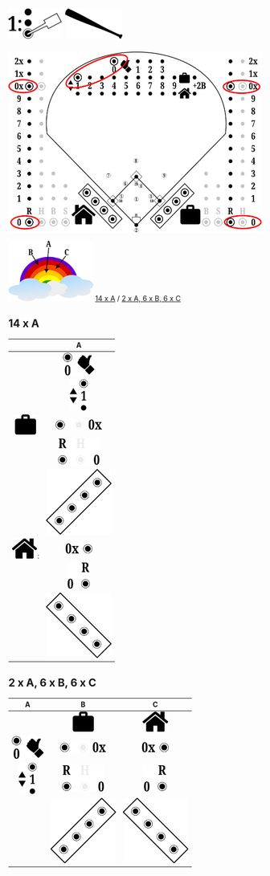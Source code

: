 # <img alt="" src="step-1.png" style="height:60px"/> <img alt="" src="z-batting.png" style="height:60px"/>

<img alt="" src="Z-start.png" style="height:360px"/>  

<img alt="" src="colours.png" style="height:120px"/> [14 x A](Z-SETUP.md#14-x-a) / [2 x A, 6 x B, 6 x C](Z-SETUP.md#2-x-a-6-x-b-6-x-c)

## 14 x A

| |A|
| :---: | :---: |
| | <img alt="" src="out0.png" style="height:45px"/> |
| | <img alt="" src="it1.png" style="height:62px"/> |
| <img alt="" src="visitors-icon.png" style="height:40px"/> | <img alt="" src="v-R0x.png" style="height:20px"/>
| | <img alt="" src="v-R0.png" style="height:52px"/>
| | <img alt="" src="v-dugout.png" style="height:130px"/>
| <img alt="" src="home-icon.png" style="height:40px"/>: | <img alt="" src="h-R0x.png" style="height:20px"/>
| | <img alt="" src="h-R0.png" style="height:52px"/>
| | <img alt="" src="h-dugout.png" style="height:130px"/>

## 2 x A, 6 x B, 6 x C

|A|B|C|
| :---: | :---: | :---:
| | <img alt="" src="visitors-icon.png" style="height:40px"/> | <img alt="" src="home-icon.png" style="height:40px"/>
| <img alt="" src="out0.png" style="height:45px"/> | <img alt="" src="v-R0x.png" style="height:20px"/> | <img alt="" src="h-R0x.png" style="height:20px"/>
| <img alt="" src="it1.png" style="height:62px"/> | <img alt="" src="v-R0.png" style="height:52px"/> | <img alt="" src="h-R0.png" style="height:52px"/>
| | <img alt="" src="v-dugout.png" style="height:130px"/> | <img alt="" src="h-dugout.png" style="height:130px"/>


